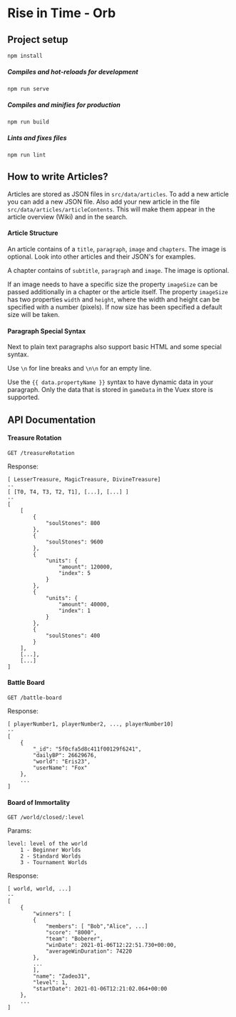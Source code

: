 # Rise in Time - Orb

## Project setup
```
npm install
```

##### Compiles and hot-reloads for development
```
npm run serve
```

##### Compiles and minifies for production
```
npm run build
```

##### Lints and fixes files
```
npm run lint
```

## How to write Articles?
Articles are stored as JSON files in ```src/data/articles```. To add a new article you can add a new JSON file.
Also add your new article in the file ```src/data/articles/articleContents```. This will make them appear
in the article overview (Wiki) and in the search.

#### Article Structure
An article contains of a ```title```, ```paragraph```, ```image``` and ```chapters```. The image is optional.
Look into other articles and their JSON's for examples.

A chapter contains of ```subtitle```, ```paragraph``` and ```image```. The image is optional.

If an image needs to have a specific size the property ```imageSize``` can be passed additionally in a chapter 
or the article itself. The property ```imageSize``` has two properties ```width``` and ```height```, where the
width and height can be specified with a number (pixels). If now size has been specified a default size will be taken.

#### Paragraph Special Syntax
Next to plain text paragraphs also support basic HTML and some special syntax.

Use ```\n``` for line breaks and ```\n\n``` for an empty line.

Use the ```{{ data.propertyName }}``` syntax to have dynamic data in your paragraph. Only the data that is stored 
in ```gameData``` in the Vuex store is supported. 

## API Documentation
#### Treasure Rotation
``
GET /treasureRotation
``

Response:
```
[ LesserTreasure, MagicTreasure, DivineTreasure]
--
[ [T0, T4, T3, T2, T1], [...], [...] ]
--
[
    [
        {
            "soulStones": 800
        },
        {
            "soulStones": 9600
        },
        {
            "units": {
                "amount": 120000,
                "index": 5
            }
        },
        {
            "units": {
                "amount": 40000,
                "index": 1
            }
        },
        {
            "soulStones": 400
        }
    ],
    [...],
    [...]
]
```

#### Battle Board
``
GET /battle-board
``

Response:
```
[ playerNumber1, playerNumber2, ..., playerNumber10]
--
[
    {
        "_id": "5f0cfa5d8c411f00129f6241",
        "dailyBP": 26629676,
        "world": "Eris23",
        "userName": "Fox"
    },
    ...
]
```

#### Board of Immortality
``
GET /world/closed/:level
``

Params:
```
level: level of the world
    1 - Beginner Worlds
    2 - Standard Worlds
    3 - Tournament Worlds
```

Response:
```
[ world, world, ...]
--
[
    {
        "winners": [
        {
            "members": [ "Bob","Alice", ...]
            "score": "8000",
            "team": "Boberer",
            "winDate": 2021-01-06T12:22:51.730+00:00,
            "averageWinDuration": 74220
        },
        ...
        ],
        "name": "Zadeo31",
        "level": 1,
        "startDate": 2021-01-06T12:21:02.064+00:00
    },
    ...
]
```
